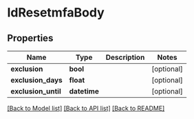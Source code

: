 # IdResetmfaBody

## Properties
Name | Type | Description | Notes
------------ | ------------- | ------------- | -------------
**exclusion** | **bool** |  | [optional] 
**exclusion_days** | **float** |  | [optional] 
**exclusion_until** | **datetime** |  | [optional] 

[[Back to Model list]](../README.md#documentation-for-models) [[Back to API list]](../README.md#documentation-for-api-endpoints) [[Back to README]](../README.md)

